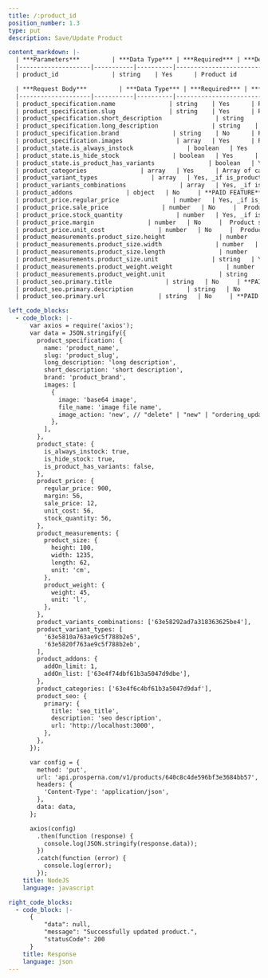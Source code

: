 ```yaml
---
title: /:product_id
position_number: 1.3
type: put
description: Save/Update Product

content_markdown: |-
  | ***Parameters***         | ***Data Type*** | ***Required*** | ***Description***                        |
  |--------------------|-----------|----------|------------------------------------|
  | product_id               | string    | Yes      | Product id            |

  | ***Request Body***         | ***Data Type*** | ***Required*** | ***Description***                        |
  |--------------------|-----------|----------|------------------------------------|
  | product_specification.name               | string    | Yes      | Product name            |
  | product_specification.slug               | string    | Yes      | Product slug (without url)            |
  | product_specification.short_description               | string    | Yes      | Product short description            |
  | product_specification.long_description               | string    | Yes      | Product long description            |
  | product_specification.brand               | string    | No      | Product brand            |
  | product_specification.images               | array   | Yes      | Product images/thumbnails.            |
  | product_state.is_always_instock               | boolean   | Yes      | **PAID FEATURE** Boolean value for is always instock feature.          |
  | product_state.is_hide_stock               | boolean   | Yes      | **PAID FEATURE** Boolean value for is always hiding stock.          |
  | product_state.is_product_has_variants               | boolean   | Yes      | Boolean value to set if product has variants.          |
  | product_categories               | array   | Yes      | Array of categories id for a given product.          |
  | product_variant_types               | array   | Yes, _if is_product_has_variants is set to **true** else_ No.      | Array of product variant types.          |
  | product_variants_combinations               | array   | Yes, _if is_product_has_variants is set to **true** else_ No.     | Array of variant combinations.          |
  | product_addons               | object   | No     | **PAID FEATURE** Product addons, object containing the addon limit and array of addons ids.          |
  | product_price.regular_price               | number   | Yes, _if is_product_has_variants is set to **false** else_ No.     |  Product regular price.         |
  | product_price.sale_price               | number   | No     |  Product regular price.         |
  | product_price.stock_quantity               | number   | Yes, _if is_product_has_variants is set to **false** else_ No.     |  Product stock quantity.         |
  | product_price.margin               | number   | No     |  Product sale price.         |
  | product_price.unit_cost               | number   | No     |  Product sale price.         |
  | product_measurements.product_size.height               | number   | Yes, _if is_product_has_variants is set to **false** else_ No.     |  Product height.         |
  | product_measurements.product_size.width               | number   | Yes, _if is_product_has_variants is set to **false** else_ No.     |  Product width.         |
  | product_measurements.product_size.length               | number   | Yes, _if is_product_has_variants is set to **false** else_ No.     |  Product length.         |
  | product_measurements.product_size.unit               | string   | Yes, _if is_product_has_variants is set to **false** else_ No.     |  Product size unit. ```['mm', 'cm', 'in', 'm']```        |
  | product_measurements.product_weight.weight               | number   | Yes, _if is_product_has_variants is set to **false** else_ No.     |  Product weight.         |
  | product_measurements.product_weight.unit               | string   | Yes, _if is_product_has_variants is set to **false** else_ No.     |  Product weight unit. ```['g', 'kg', 'lb', 'ml', 'l', 'Oz']```         |
  | product_seo.primary.title               | string   | No     | **PAID FEATURE** SEO title.          |
  | product_seo.primary.description               | string   | No     | **PAID FEATURE** SEO description.          |
  | product_seo.primary.url               | string   | No     | **PAID FEATURE** SEO url.          |

left_code_blocks:
  - code_block: |-
      var axios = require('axios');
      var data = JSON.stringify({
        product_specification: {
          name: 'product_name',
          slug: 'product_slug',
          long_description: 'long description',
          short_description: 'short description',
          brand: 'product_brand',
          images: [
            {
              image: 'base64 image',
              file_name: 'image file name',
              image_action: 'new', // "delete" | "new" | "ordering_update"
            },
          ],
        },
        product_state: {
          is_always_instock: true,
          is_hide_stock: true,
          is_product_has_variants: false,
        },
        product_price: {
          regular_price: 900,
          margin: 56,
          sale_price: 12,
          unit_cost: 56,
          stock_quantity: 56,
        },
        product_measurements: {
          product_size: {
            height: 100,
            width: 1235,
            length: 62,
            unit: 'cm',
          },
          product_weight: {
            weight: 45,
            unit: 'l',
          },
        },
        product_variants_combinations: ['63e58292ad7a318363625be4'],
        product_variant_types: [
          '63e5810a763ae9c5f788b2e5',
          '63e5820f763ae9c5f788b2eb',
        ],
        product_addons: {
          addOn_limit: 1,
          addOn_list: ['63e4f74dbf61b3a5047d9dbe'],
        },
        product_categories: ['63e4f6c4bf61b3a5047d9daf'],
        product_seo: {
          primary: {
            title: 'seo_title',
            description: 'seo description',
            url: 'http://localhost:3000',
          },
        },
      });

      var config = {
        method: 'put',
        url: 'api.prosperna.com/v1/products/640c8c4de596bf3e3684bb57',
        headers: {
          'Content-Type': 'application/json',
        },
        data: data,
      };

      axios(config)
        .then(function (response) {
          console.log(JSON.stringify(response.data));
        })
        .catch(function (error) {
          console.log(error);
        });
    title: NodeJS
    language: javascript

right_code_blocks:
  - code_block: |-
      {
          "data": null,
          "message": "Successfully updated product.",
          "statusCode": 200
      }
    title: Response
    language: json
---
```

